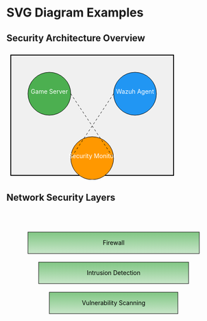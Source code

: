 # SVG Diagram Examples

## Security Architecture Overview
<svg width="400" height="300" xmlns="http://www.w3.org/2000/svg">
  <rect x="10" y="10" width="380" height="280" fill="#f0f0f0" stroke="#000" stroke-width="2"/>
  
  <!-- Game Server -->
  <circle cx="100" cy="100" r="50" fill="#4CAF50" stroke="#000"/>
  <text x="100" y="100" text-anchor="middle" fill="white">Game Server</text>
  
  <!-- Wazuh Agent -->
  <circle cx="300" cy="100" r="50" fill="#2196F3" stroke="#000"/>
  <text x="300" y="100" text-anchor="middle" fill="white">Wazuh Agent</text>
  
  <!-- Security Monitor -->
  <circle cx="200" cy="250" r="50" fill="#FF9800" stroke="#000"/>
  <text x="200" y="250" text-anchor="middle" fill="white">Security Monitor</text>
  
  <!-- Connections -->
  <line x1="150" y1="100" x2="250" y2="250" stroke="#000" stroke-dasharray="5,5"/>
  <line x1="250" y1="100" x2="150" y2="250" stroke="#000" stroke-dasharray="5,5"/>
</svg>

## Network Security Layers
<svg width="500" height="300" xmlns="http://www.w3.org/2000/svg">
  <defs>
    <linearGradient id="layerGradient" x1="0%" y1="0%" x2="0%" y2="100%">
      <stop offset="0%" style="stop-color:#4CAF50;stop-opacity:0.7"/>
      <stop offset="100%" style="stop-color:#4CAF50;stop-opacity:0.3"/>
    </linearGradient>
  </defs>
  
  <!-- Layers -->
  <rect x="50" y="50" width="400" height="50" fill="url(#layerGradient)" stroke="#000"/>
  <text x="250" y="80" text-anchor="middle">Firewall</text>
  
  <rect x="75" y="120" width="350" height="50" fill="url(#layerGradient)" stroke="#000"/>
  <text x="250" y="150" text-anchor="middle">Intrusion Detection</text>
  
  <rect x="100" y="190" width="300" height="50" fill="url(#layerGradient)" stroke="#000"/>
  <text x="250" y="220" text-anchor="middle">Vulnerability Scanning</text>
</svg>
